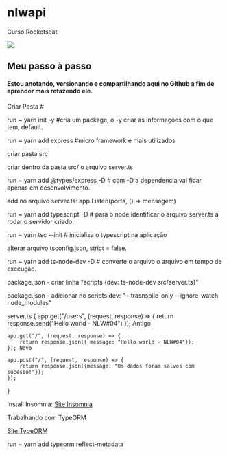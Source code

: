 # nlwapi
Curso Rocketseat

<img src="https://cdn.discordapp.com/attachments/694609874197151754/813851700011335730/NLW04_pack_divulgacao_-_Github.png">

## Meu passo à passo

#### Estou anotando, versionando e compartilhando aqui no Github a fim de aprender mais refazendo ele.

Criar Pasta #

run ~ yarn init -y #cria um package, o -y criar as informações com o que tem, default.

run ~ yarn add express #micro framework e mais utilizados

criar pasta src

criar dentro da pasta src/ o arquivo server.ts

run ~ yarn add @types/express -D # com -D a dependencia vai ficar apenas em desenvolvimento.

add no arquivo server.ts: app.Listen(porta, () => mensagem)

run ~ yarn add typescript -D # para o node identificar o arquivo server.ts a rodar o servidor criado.

run ~ yarn tsc --init # inicializa o typescript na aplicação

alterar arquivo tsconfig.json, strict = false.

run ~ yarn add ts-node-dev -D # converte o arquivo o arquivo em tempo de execução.

package.json - criar linha "scripts {dev: ts-node-dev src/server.ts}"

package.json - adicionar no scripts dev: "--trasnspile-only --ignore-watch node_modules"

server.ts {
    app.get("/users", (request, response) => {
        return response.send("Hello world - NLW#04")
    }); Antigo
    
    app.get("/", (request, response) => {
        return response.json({ message: "Hello world - NLW#04"});
    }); Novo

    app.post("/", (request, response) => {
        return response.json({message: "Os dados foram salvos com sucesso!"});
    });
}

Install Insomnia: [Site Insomnia](https://insomnia.rest/)

Trabalhando com TypeORM 

[Site TypeORM](https://typeorm.io/#/)

run ~ yarn add typeorm reflect-metadata

